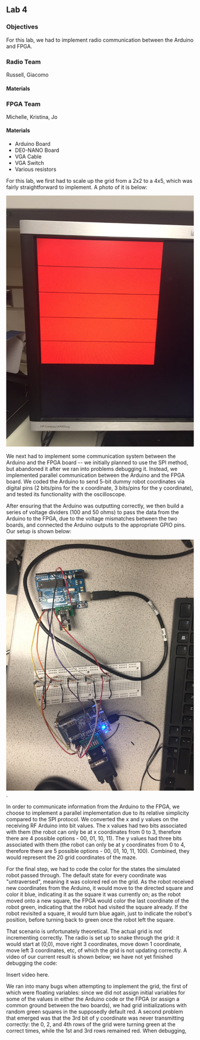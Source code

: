 ## Lab 4

### Objectives

For this lab, we had to implement radio communication between the Arduino and FPGA. 
### Radio Team
Russell, Giacomo

#### Materials


### FPGA Team
Michelle, Kristina, Jo

#### Materials
* Arduino Board
* DE0-NANO Board 
* VGA Cable
* VGA Switch
* Various resistors

For this lab, we first had to scale up the grid from a 2x2 to a 4x5, which was fairly straightforward to implement. A photo of it is below:

![4by5](./images/4by5.jpeg)

We next had to implement some communication system between the Arduino and the FPGA board -- we initially planned to use the SPI method, but abandoned it after we ran into problems debugging it. Instead, we implemented parallel communication between the Arduino and the FPGA board. We coded the Arduino to send 5-bit dummy robot coordinates via digital pins (2 bits/pins for the x coordinate, 3 bits/pins for the y coordinate), and tested its functionality with the oscilloscope.

After ensuring that the Arduino was outputting correctly, we then build a series of voltage dividers (100 and 50 ohms) to pass the data from the Arduino to the FPGA, due to the voltage mismatches between the two boards, and connected the Arduino outputs to the appropriate GPIO pins. Our setup is shown below:

![lab4setup](./images/lab4setup.jpeg).

In order to communicate information from the Arduino to the FPGA, we choose to implement a parallel implementation due to its relative simplicity compared to the SPI protocol.  We converted the x and y values on the receiving RF Arduino into bit values. The x values had two bits associated with them (the robot can only be at x coordinates from 0 to 3, therefore there are 4 possible options - 00, 01, 10, 11). The  y values had three bits associated with them (the robot can only be at y coordinates from 0 to 4, therefore there are 5 possible options - 00, 01, 10, 11, 100). Combined, they would represent the 20 grid coordinates of the maze. 

For the final step, we had to code the color for the states the simulated robot passed through. The default state for every coordinate was "untraversed", meaning it was colored red on the grid. As the robot received new coordinates from the Arduino, it would move to the directed square and color it blue, indicating it as the square it was currently on; as the robot moved onto a new square, the FPGA would color the last coordinate of the robot green, indicating that the robot had visited the square already. If the robot revisited a square, it would turn blue again, just to indicate the robot's position, before turning back to green once the robot left the square. 

That scenario is unfortunately theoretical. The  actual grid is not incrementing correctly. The radio is set up to snake through the grid: it would start at (0,0), move right 3 coordinates, move down 1 coordinate, move left 3 coordinates, etc, of which the grid is not updating correctly. A video of our current result is shown below; we have not yet finished debugging the code:

Insert video here.

We ran into many bugs when attempting to implement the grid, the first of which were floating variables: since we did not assign initial variables for some of the values in either the Arduino code or the FPGA (or assign a common ground between the two boards), we had grid initializations with random green squares in the supposedly default red. A second problem that emerged was that the 3rd bit of y coordinate was never transmitting correctly: the 0, 2, and 4th rows of the grid were turning green at the correct times, while the 1st and 3rd rows remained red. When debugging, 
